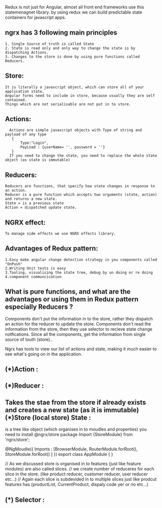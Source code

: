 Redux is not just for Angular, almost all front end frameworks use this statemenagnet library. 
by using redux we can build predictable state containers for javascript apps. 

## ngrx has 3 following main principles
    1. Single Source of truth is called State
    2. State is read only and only way to change the state is by dispatching Actions.
    3. Changes to the store is done by using pure functions called Reducers. 
## Store:
    It is literally a javascript object, which can store all of your application state. 
    Angular forms need to include in store, because usually they are self contained.
    Things which are not serialisable are not put in to store.

## Actions: 
      Actions are simple javascript objects with Type of string and payload of any type
       { 
           Type:"Login",
           PayLoad : {userName= '', password = ''}
       }
      If you need to change the state, you need to replace the whole state object (as state is immutable)
## Reducers:
    Reducers are functions, that specify how state changes in response to an action.
    Reducer is a pure function which accepts two orguments (state, action) and returns a new state. 
    State = is a previous state 
    Action = dispatched update state. 


## NGRX effect:
    To manage side effects we use NGRX effects library. 
    
## Advantages of Redux pattern:
    1.Easy make angular change detection strategy in you components called "OnPush"
    2.Writing Unit tests is easy 
    3.Tooling, visualising the state tree, debug by un doing or re doing 
    4.component communcication 
    
## What is pure functions, and what are the advantages or using them in Redux pattern especially Reducers ? 

Components don't put the information in to the store, rather they dispatch an action for the reducer to update the store. 
Components don't read the information from the store, then they use selector to recieve state change notfications.
Since all the components, get the information from single source of touth (store)..

Ngrx has tools to view our list of actions and state, making it much easier to see what's going on in the application.


(*)Action : 
---------
(*)Reducer : 
----------
Takes the stae from the store if already exists and creates a new state (as it is immutable)
(*)Store (local store) State : 
----------------------------
is a tree like object (which organises in to moudles and properties)
you need to install @ngrx/store package
  Import {StoreModule} from 'ngrx/store';

@NgMoudle({
Imports : [BrowserModule, 
RouterModule.forRoot(),
StoreModule.forRoot()
]
})
export class AppModule
{
}

// As we discussed store is organised in to features (just like feature modules) are also called slices. 
// we create number of reduceres for each slice in the store. (like product reducer, customer reducer, user reducer etc...)
// Again each slice is subdevided in to multiple slices just like prodcut features has (productList, CurrentProduct, dispaly code yer or no etc...)

(*) Selector : 
----------
